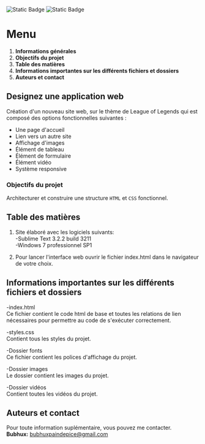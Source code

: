 ![Static Badge](https://img.shields.io/badge/USE-HTML-blue?style=for-the-badge&logo=html5) ![Static Badge](https://img.shields.io/badge/USE-CSS-blue?style=for-the-badge&logo=css3)


# Menu   
1. **Informations générales**   
2. **Objectifs du projet**   
3. **Table des matières**   
4. **Informations importantes sur les différents fichiers et dossiers**   
5. **Auteurs et contact**   

## Designez une application web   

Création d'un nouveau site web, sur le thème de League of Legends qui est composé des options fonctionnelles suivantes :   

- Une page d'accueil   
- Lien vers un autre site   
- Affichage d'images   
- Élément de tableau   
- Élément de formulaire   
- Élément vidéo   
- Système responsive   

### Objectifs du projet   

Architecturer et construire une structure ```HTML``` et ```CSS``` fonctionnel.   

## Table des matières   

1. Site élaboré avec les logiciels suivants:   
-Sublime Text 3.2.2 build 3211   
-Windows 7 professionnel SP1   

2. Pour lancer l'interface web ouvrir le fichier index.html dans le navigateur de votre choix.   

## Informations importantes sur les différents fichiers et dossiers   
-index.html   
    Ce fichier contient le code html de base et toutes les relations de lien nécessaires pour permettre au code de s'exécuter correctement.   

-styles.css   
    Contient tous les styles du projet.   

-Dossier fonts   
    Ce fichier contient les polices d'affichage du projet.   

-Dossier images   
    Le dossier contient les images du projet.   

-Dossier vidéos   
    Contient toutes les vidéos du projet.   

## Auteurs et contact   
Pour toute information suplémentaire, vous pouvez me contacter.   
**Bubhux:** bubhuxpaindepice@gmail.com   
